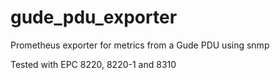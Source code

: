 # gude_pdu_exporter

Prometheus exporter for metrics from a Gude PDU using snmp

Tested with EPC 8220, 8220-1 and 8310
